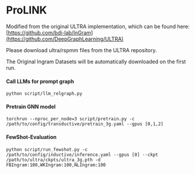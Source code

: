 # ProLINK

Modified from the original ULTRA implementation, which can be found here: [https://github.com/bdi-lab/InGram](https://github.com/DeepGraphLearning/ULTRA)

Please download ultra/rspmm files from the ULTRA repository.

The Original Ingram Datasets will be automatically downloaded on the first run.

#### Call LLMs for prompt graph

```python script/llm_relgraph.py```

#### Pretrain GNN model

```torchrun --nproc_per_node=3 script/pretrain.py -c /path/to/config/transductive/pretrain_3g.yaml --gpus [0,1,2]```

#### FewShot-Evaluation

```python script/run_fewshot.py -c /path/to/config/inductive/inference.yaml --gpus [0] --ckpt /path/to/ultra/ckpts/ultra_3g.pth -d FBIngram:100,WKIngram:100,NLIngram:100```
